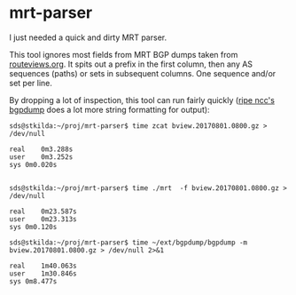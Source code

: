 # mrt-parser

I just needed a quick and dirty MRT parser.

This tool ignores most fields from MRT BGP dumps taken from
[routeviews.org](http://routeviews.org/). It spits out a prefix in the first
column, then any AS sequences (paths) or sets in subsequent columns. One
sequence and/or set per line.

By dropping a lot of inspection, this tool can run fairly quickly ([ripe ncc's
bgpdump](https://bitbucket.org/ripencc/bgpdump/wiki/Home) does a lot more
string formatting for output):

```
sds@stkilda:~/proj/mrt-parser$ time zcat bview.20170801.0800.gz > /dev/null

real	0m3.288s
user	0m3.252s
sys	0m0.020s


sds@stkilda:~/proj/mrt-parser$ time ./mrt  -f bview.20170801.0800.gz > /dev/null

real	0m23.587s
user	0m23.313s
sys	0m0.120s

sds@stkilda:~/proj/mrt-parser$ time ~/ext/bgpdump/bgpdump -m bview.20170801.0800.gz > /dev/null 2>&1

real	1m40.063s
user	1m30.846s
sys	0m8.477s
```
